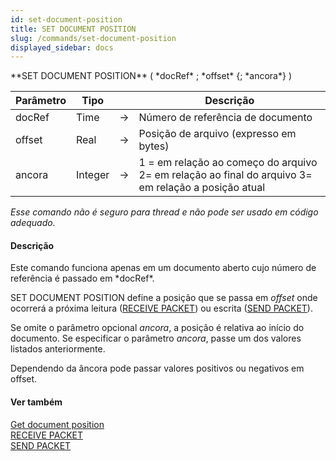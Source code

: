 ```yaml
---
id: set-document-position
title: SET DOCUMENT POSITION
slug: /commands/set-document-position
displayed_sidebar: docs
---
```


<!--REF #_command_.SET DOCUMENT POSITION.Syntax-->**SET DOCUMENT POSITION** ( *docRef* ; *offset* {; *ancora*} )<!-- END REF-->
<!--REF #_command_.SET DOCUMENT POSITION.Params-->
| Parâmetro | Tipo |  | Descrição |
| --- | --- | --- | --- |
| docRef | Time | &#8594;  | Número de referência de documento |
| offset | Real | &#8594;  | Posição de arquivo (expresso em bytes) |
| ancora | Integer | &#8594;  | 1 = em relação ao começo do arquivo 2= em relação ao final do arquivo 3= em relação a posição atual |

<!-- END REF-->

*Esse comando não é seguro para thread e não pode ser usado em código adequado.*


#### Descrição 

<!--REF #_command_.SET DOCUMENT POSITION.Summary-->Este comando funciona apenas em um documento aberto cujo número de referência é passado em *docRef*.<!-- END REF-->

SET DOCUMENT POSITION define a posição que se passa em *offset* onde ocorrerá a próxima leitura ([RECEIVE PACKET](receive-packet.md)) ou escrita ([SEND PACKET](send-packet.md)).  

Se omite o parâmetro opcional *ancora*, a posição é relativa ao início do documento. Se especificar o parâmetro *ancora*, passe um dos valores listados anteriormente.  
  
 Dependendo da âncora pode passar valores positivos ou negativos em offset.

#### Ver também 

[Get document position](get-document-position.md)  
[RECEIVE PACKET](receive-packet.md)  
[SEND PACKET](send-packet.md)  